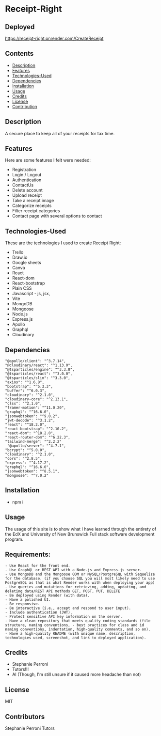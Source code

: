 # Receipt-Right

## Deployed
https://receipt-right.onrender.com/CreateReceipt 

## Contents
- [Description](#description)
- [Features](#features)
- [Technologies-Used](#technologies-Used)
- [Dependencies](#Dependencies)
- [Installation](#installation)
- [Usage](#usage)
- [Credits](#credits)
- [License](#license)
- [Contribution](#contribution)

## Description
A secure place to keep all of your receipts for tax time. 

## Features
Here are some features I felt were needed:
- Registration
- Login / Logout
- Authentication
- ContactUs
- Delete account
- Upload receipt
- Take a receipt image
- Categorize receipts
- Filter receipt categories
- Contact page with several options to contact


## Technologies-Used
These are the technologies I used to create Receipt Right:

- Trello
- Draw.io
- Google sheets
- Canva
- React
- React-dom
- React-bootstrap
- Plain CSS
- Javascript - js, jsx,
- Vite
- MongoDB
- Mongoose
- Node.js
- Express.js
- Apollo
- Graphql
- Cloudinary


## Dependencies
    "@apollo/client": "^3.7.14",
    "@cloudinary/react": "^1.13.0",
    "@tsparticles/engine": "^3.3.0",
    "@tsparticles/react": "^3.0.0",
    "@tsparticles/slim": "^3.3.0",
    "axios": "^1.6.8",
    "bootstrap": "^5.3.3",
    "buffer": "^6.0.3",
    "cloudinary": "^2.1.0",
    "cloudinary-core": "^2.13.1",
    "clsx": "^2.1.0",
    "framer-motion": "^11.0.20",
    "graphql": "^16.6.0",
    "jsonwebtoken": "^9.0.2",
    "jwt-decode": "^3.1.2",
    "react": "^18.2.0",
    "react-bootstrap": "^2.10.2",
    "react-dom": "^18.2.0",
    "react-router-dom": "^6.22.3",
    "tailwind-merge": "^2.2.2"
     "@apollo/server": "^4.7.1",
    "bcrypt": "^5.0.0",
    "cloudinary": "^2.1.0",
    "cors": "^2.8.5",
    "express": "^4.17.2",
    "graphql": "^16.6.0",
    "jsonwebtoken": "^8.5.1",
    "mongoose": "^7.0.2"



## Installation
- npm i


## Usage

The usage of this site is to show what I have learned through the entirety of the EdX and University of New Brunswick Full stack software development program.

## Requirements:
    - Use React for the front end.
    - Use GraphQL or REST API with a Node.js and Express.js server.
    - Use MongoDB and the Mongoose ODM or MySQL/PostgreSQL with Sequelize for the database. (if you choose SQL you will most likely need to use PostgreSQL as that is what Render works with when deploying your app)
    - Use queries and mutations for retrieving, adding, updating, and deleting data/REST API methods GET, POST, PUT, DELETE
    - Be deployed using Render (with data).
    - Have a polished UI.
    - Be responsive.
    - Be interactive (i.e., accept and respond to user input).
    - Include authentication (JWT).
    - Protect sensitive API key information on the server.
    - Have a clean repository that meets quality coding standards (file structure, naming conventions, - best practices for class and id naming conventions, indentation, high-quality comments, and so on).
    - Have a high-quality README (with unique name, description, technologies used, screenshot, and link to deployed application).

## Credits
- Stephanie Perroni
- Tutors!!!
- AI (Though, I'm still unsure if it caused more headache than not)

## License
MIT

## Contributors
Stephanie Perroni
Tutors






